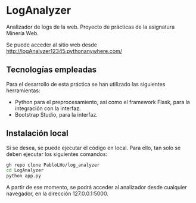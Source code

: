 # LogAnalyzer

Analizador de logs de la web. Proyecto de prácticas de la asignatura Minería Web.

Se puede acceder al sitio web desde http://logAnalyzer12345.pythonanywhere.com/

## Tecnologías empleadas

Para el desarrollo de esta práctica se han utilizado las siguientes herramientas:
- Python para el preprocesamiento, así como el framework Flask, para la integración con la interfaz.
- Bootstrap Studio, para la interfaz.

## Instalación local

Si se desea, se puede ejecutar el código en local. Para ello, tan solo se deben ejecutar los siguientes comandos:

```bash
gh repo clone PabloLHo/log_analyzer
cd LogAnalyzer
python app.py
```

A partir de ese momento, se podrá acceder al analizador desde cualquier navegador, en la dirección 127.0.0.1:5000.

